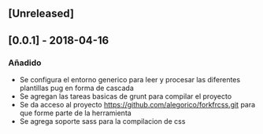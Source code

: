 ## [Unreleased]

## [0.0.1] - 2018-04-16
### Añadido
- Se configura el entorno generico para leer y procesar las diferentes plantillas pug en forma de cascada
- Se agregan las tareas basicas de grunt para compilar el proyecto
- Se da acceso al proyecto https://github.com/alegorico/forkfrcss.git para que forme parte de la herramienta
- Se agrega soporte sass para la compilacion de css
